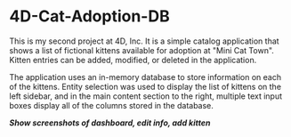 # 4D-Cat-Adoption-DB

This is my second project at 4D, Inc. It is a simple catalog application that shows a list of fictional kittens available for adoption at "Mini Cat Town". Kitten entries can be added, modified, or deleted in the application.

The application uses an in-memory database to store information on each of the kittens. Entity selection was used to display the list of kittens on the left sidebar, and in the main content section to the right, multiple text input boxes display all of the columns stored in the database. 

***Show screenshots of dashboard, edit info, add kitten***
